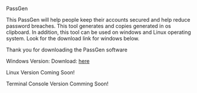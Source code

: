 PassGen

This PassGen will help people keep their accounts secured and help reduce password breaches. This tool generates and copies generated in os clipboard. In addition, this tool can be used on windows and Linux operating system. Look for the download link for windows below. 

Thank you for downloading the PassGen software

Windows Version:
Download: [here](https://github.com/Gear-I/PassGen/releases/download/v1.0/PassGen.Setup.exe)


Linux Version Coming Soon!


Terminal Console Version Comming Soon!
